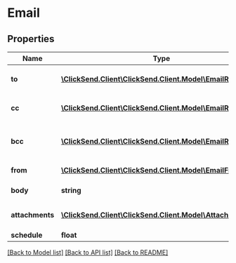# Email

## Properties
Name | Type | Description | Notes
------------ | ------------- | ------------- | -------------
**to** | [**\ClickSend.Client\ClickSend.Client.Model\EmailRecipient[]**](EmailRecipient.md) | Array of To Recipient items. | 
**cc** | [**\ClickSend.Client\ClickSend.Client.Model\EmailRecipient[]**](EmailRecipient.md) | Array of Cc Recipient items. | [optional] 
**bcc** | [**\ClickSend.Client\ClickSend.Client.Model\EmailRecipient[]**](EmailRecipient.md) | Array of Bcc Recipient items. | [optional] 
**from** | [**\ClickSend.Client\ClickSend.Client.Model\EmailFrom[]**](EmailFrom.md) | From Email object. | 
**body** | **string** | Body of the email. | 
**attachments** | [**\ClickSend.Client\ClickSend.Client.Model\Attachment[]**](Attachment.md) | Array of Attachment items. | [optional] 
**schedule** | **float** | Schedule. | [optional] 

[[Back to Model list]](../README.md#documentation-for-models) [[Back to API list]](../README.md#documentation-for-api-endpoints) [[Back to README]](../README.md)


